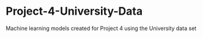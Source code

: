 # Project-4-University-Data
Machine learning models created for Project 4 using the University data set
